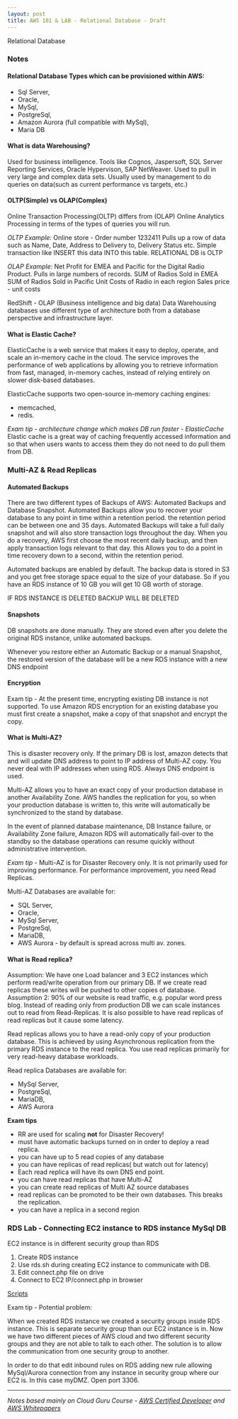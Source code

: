 ```yaml
---
layout: post
title: AWS 101 & LAB - Relational Database - Draft
---
```

Relational Database

### Notes
#### Relational Database Types which can be provisioned within AWS:

- Sql Server, 
- Oracle, 
- MySql, 
- PostgreSql, 
- Amazon Aurora (full compatible with MySql), 
- Maria DB

#### What is data Warehousing?

Used for business intelligence. Tools like Cognos, Jaspersoft, SQL Server Reporting Services, Oracle Hypervison, SAP NetWeaver. 
Used to pull in very large and complex data sets. Usually used by management to do queries on data(such as current performance vs targets, etc.) 

#### OLTP(Simple) vs OLAP(Complex)

Online Transaction Processing(OLTP) differs from (OLAP) Online Analytics Processing in terms of the types of queries you will run. 

*OLTP Example:*
Online store - Order number 1232411 
Pulls up a row of data such as Name, Date, Address to Delivery to, Delivery Status etc. Simple transaction like INSERT this data INTO this table. RELATIONAL DB is OLTP

*OLAP Example:*
Net Profit for EMEA and Pacific for the Digital Radio Product. Pulls in large numbers of records.
SUM of Radios Sold in EMEA
SUM of Radios Sold in Pacific
Unit Costs of Radio in each region
Sales price - unit costs

RedShift - OLAP (Business intelligence and big data)
Data Warehousing databases use different type of architecture both from a database perspective and infrastructure layer. 

#### What is Elastic Cache?

ElasticCache is a web service that makes it easy to deploy, operate, and scale an in-memory cache in the cloud. The service improves the performance of web applications by allowing you to retrieve information from fast, managed, in-memory caches, instead of relying entirely on slower disk-based databases. 

ElasticCache supports two open-source in-memory caching engines:
- memcached,
- redis.

*Exam tip - architecture change which makes DB run faster - ElasticCache*
Elastic cache is a great way of caching frequently accessed information and so that when users wants to access them they do not need to do pull them from DB.

### Multi-AZ & Read Replicas

#### Automated Backups

There are two different types of Backups of AWS: Automated Backups and Database Snapshot.
Automated Backups allow you to recover your database to any point in time within a retention period. the retention period can be between one and 35 days. Automated Backups will take a full daily snapshot and will also store transaction logs throughout the day. When you do a recovery, AWS first choose the most recent daily backup, and then apply transaction logs relevant to that day. this Allows you to do a point in time recovery down to a second, within the retention period. 

Automated backups are enabled by default. The backup data is stored in S3 and you get free storage space equal to the size of your database. So if you have an RDS instance of 10 GB you will get 10 GB worth of storage. 

IF RDS INSTANCE IS DELETED BACKUP WILL BE DELETED

#### Snapshots

DB snapshots are done manually. They are stored even after you delete the original RDS instance, unlike automated backups. 

Whenever you restore either an Automatic Backup or a manual Snapshot, the restored version of the database will be a new RDS instance with a new DNS endpoint 

#### Encryption

Exam tip - At the present time, encrypting existing DB instance is not supported. To use Amazon RDS encryption for an existing database you must first create a snapshot, make a copy of that snapshot and encrypt the copy.

#### What is Multi-AZ?

This is disaster recovery only. If the primary DB is lost, amazon detects that and will update DNS address to point to IP address of Multi-AZ copy.
You never deal with IP addresses when using RDS. Always DNS endpoint is used. 

Multi-AZ allows you to have an exact copy of your production database in another Availability Zone. AWS handles the replication for you, so when your production database is written to, this write will automatically be synchronized to the stand by database. 

In the event of planned database maintenance, DB Instance failure, or Availability Zone failure, Amazon RDS will automatically fail-over to the standby so the database operations can resume quickly without administrative intervention. 
 
*Exam tip* - Multi-AZ is for Disaster Recovery only. It is not primarily used for improving performance. For performance improvement, you need Read Replicas. 

Multi-AZ Databases are available for:

- SQL Server, 
- Oracle, 
- MySql Server, 
- PostgreSql,
- MariaDB,
- AWS Aurora - by default is spread across multi av. zones.

#### What is Read replica?

Assumption: We have one Load balancer and 3 EC2 instances which perform read/write operation from our primary DB.
If we create read replicas these writes will be pushed to other copies of database. 
Assumption 2: 90% of our website is read traffic, e.g. popular word press blog. 
Instead of reading only from production DB we can scale instances out to read from Read-Replicas. It is also possible to have read replicas of read replicas but it cause some latency. 

Read replicas allows you to have a read-only copy of your production database. This is achieved by using Asynchronous replication from the primary RDS instance to the read replica. You use read replicas primarily for very read-heavy database workloads. 

Read replica Databases are available for:

- MySql Server, 
- PostgreSql,
- MariaDB,
- AWS Aurora

**Exam tips** 
- RR are used for scaling **not** for Disaster Recovery!
- must have automatic backups turned on in order to deploy a read replica. 
- you can have up to 5 read copies of any database
- you can have replicas of read replicas( but watch out for latency)
- Each read replica will have its own DNS end point. 
- you can have read replicas that have Multi-AZ
- you can create read replicas of Multi AZ source databases
- read replicas can be promoted to be their own databases. This breaks the replication.
- you can have a replica in a second region

### RDS Lab - Connecting EC2 instance to RDS instance MySql DB
EC2 instance is in different security group than RDS

1. Create RDS instance
2. Use rds.sh during creating EC2 instance to communicate with DB.
3. Edit connect.php file on drive
4. Connect to EC2 IP/connect.php in browser

[Scripts](https://github.com/vmaaik/aws-demo/tree/master/scripts)

Exam tip - Potential problem:

When we created RDS instance we created a security groups inside RDS instance. This is separate security group than our EC2 instance is in. Now we have two different pieces of AWS cloud and two different security groups and they are not able to talk to each other. The solution is to allow the communication from one security group to another. 

In order to do that edit inbound rules on RDS adding new rule allowing MySql/Aurora connection from any instance in security group where our EC2 is. In this case myDMZ.
Open port 3306.  

------------
*Notes based mainly on Cloud Guru Course - [AWS Certified Developer](https://acloud.guru/learn/aws-certified-developer-associate-june-2018) and [AWS Whitepapers](https://aws.amazon.com/whitepapers/)*
